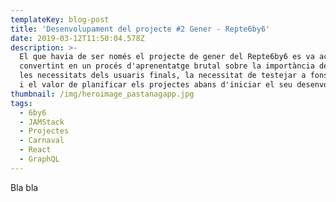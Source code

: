 ```yaml
---
templateKey: blog-post
title: 'Desenvolupament del projecte #2 Gener - Repte6by6'
date: 2019-03-12T11:50:04.578Z
description: >-
  El que havia de ser només el projecte de gener del Repte6by6 es va acabar
  convertint en un procés d'aprenentatge brutal sobre la importància de conèixer
  les necessitats dels usuaris finals, la necessitat de testejar a fons el codi
  i el valor de planificar els projectes abans d'iniciar el seu desenvolupament.
thumbnail: /img/heroimage_pastanagapp.jpg
tags:
  - 6by6
  - JAMStack
  - Projectes
  - Carnaval
  - React
  - GraphQL
---
```

Bla bla
